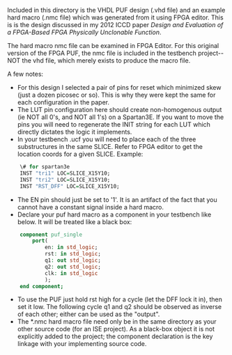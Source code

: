 Included in this directory is the VHDL PUF design (.vhd file) and an example hard macro (.nmc file) which was generated from it using FPGA editor. This is is the design discussed in my 2012 ICCD paper *Design and Evaluation of a FPGA-Based FPGA Physically Unclonable Function*.

The hard macro nmc file can be examined in FPGA Editor. For this original version of the FPGA PUF, the nmc file is included in the testbench project--NOT the vhd file, which merely exists to produce the macro file.

A few notes: 
  * For this design I selected a pair of pins for reset which minimized skew (just a dozen picosec or so). This is why they were kept the same for each configuration in the paper. 
  * The LUT pin configuration here should create non-homogenous output (ie NOT all 0's, and NOT all 1's) on a Spartan3E. If you want to move the pins you will need to regenerate the INIT string for each LUT which directly dictates the logic it implements.
  * In your testbench .ucf you will need to place each of the three substructures in the same SLICE. Refer to FPGA editor to get the location coords for a given SLICE.  Example:

```vhdl
    \# for spartan3e
    INST "tri1" LOC=SLICE_X15Y10;
    INST "tri2" LOC=SLICE_X15Y10;
    INST "RST_DFF" LOC=SLICE_X15Y10;
```

  * The EN pin should just be set to '1'. It is an artifact of the fact that you cannot have a constant signal inside a hard macro.
  * Declare your puf hard macro as a component in your testbench like below. It will be treated like a black box:

```vhdl
    component puf_single
	    port(
	    	en: in std_logic;
	    	rst: in std_logic;
	    	q1: out std_logic;
	    	q2: out std_logic;
	    	clk: in std_logic
	    	);
    end component;
```

  * To use the PUF just hold rst high for a cycle (let the DFF lock it in), then set it low. The following cycle q1 and q2 should be observed as inverse of each other; either can be used as the "output".
  * The *.nmc hard macro file need only be in the same directory as your other source code (for an ISE project). As a black-box object it is not explicitly added to the project; the component declaration is the key linkage with your implementing source code.

